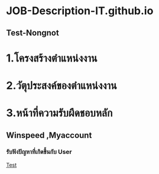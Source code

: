 # JOB-Description-IT.github.io
## Test-Nongnot

# 1.โครงสร้างตำแหน่งงาน

# 2.วัตุประสงค์ของตำแหน่งงาน

# 3.หน้าที่ความรับผืดชอบหลัก
## Winspeed ,Myaccount
### รับฟังปัญหาที่เกิดขึ้นกับ User
[Test](https://suriyaheoachan.github.io/JOB-Description-IT.github.io/)
